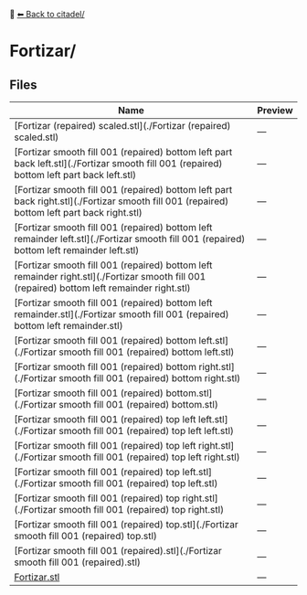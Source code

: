 📁 [⬅ Back to citadel/](../README.md)

# Fortizar/

## Files

| Name | Preview |
|------|---------|
| [Fortizar (repaired) scaled.stl](./Fortizar (repaired) scaled.stl) | — |
| [Fortizar smooth fill 001 (repaired) bottom left part back left.stl](./Fortizar smooth fill 001 (repaired) bottom left part back left.stl) | — |
| [Fortizar smooth fill 001 (repaired) bottom left part back right.stl](./Fortizar smooth fill 001 (repaired) bottom left part back right.stl) | — |
| [Fortizar smooth fill 001 (repaired) bottom left remainder left.stl](./Fortizar smooth fill 001 (repaired) bottom left remainder left.stl) | — |
| [Fortizar smooth fill 001 (repaired) bottom left remainder right.stl](./Fortizar smooth fill 001 (repaired) bottom left remainder right.stl) | — |
| [Fortizar smooth fill 001 (repaired) bottom left remainder.stl](./Fortizar smooth fill 001 (repaired) bottom left remainder.stl) | — |
| [Fortizar smooth fill 001 (repaired) bottom left.stl](./Fortizar smooth fill 001 (repaired) bottom left.stl) | — |
| [Fortizar smooth fill 001 (repaired) bottom right.stl](./Fortizar smooth fill 001 (repaired) bottom right.stl) | — |
| [Fortizar smooth fill 001 (repaired) bottom.stl](./Fortizar smooth fill 001 (repaired) bottom.stl) | — |
| [Fortizar smooth fill 001 (repaired) top left left.stl](./Fortizar smooth fill 001 (repaired) top left left.stl) | — |
| [Fortizar smooth fill 001 (repaired) top left right.stl](./Fortizar smooth fill 001 (repaired) top left right.stl) | — |
| [Fortizar smooth fill 001 (repaired) top left.stl](./Fortizar smooth fill 001 (repaired) top left.stl) | — |
| [Fortizar smooth fill 001 (repaired) top right.stl](./Fortizar smooth fill 001 (repaired) top right.stl) | — |
| [Fortizar smooth fill 001 (repaired) top.stl](./Fortizar smooth fill 001 (repaired) top.stl) | — |
| [Fortizar smooth fill 001 (repaired).stl](./Fortizar smooth fill 001 (repaired).stl) | — |
| [Fortizar.stl](./Fortizar.stl) | — |